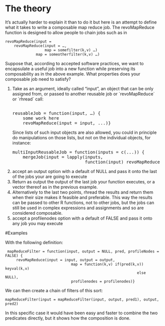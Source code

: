 # The theory
It’s actually harder to explain it than to do it but here is an attempt to define what it takes to write a composable map reduce job.
The revoMapReduce function is designed to allow people to chain jobs such as in 

    revoMapReduce(input =
        revoMapReduce(input = …,
                      map = somefilter(k,v) …)
                  map = someotherfilter(k,v) …)

Suppose that, according to accepted software practices, we want to
encapsulate a useful job into a new function while preserving its
composability as in the above example. What properties does your
composable job need to satisfy?
<ol>
<li> Take as an argument, ideally called “input”, an object that can be only assigned from, or passed to another reusable job or 
`revoMapReduce` or `rhread`  call:
<pre> 
reusableJob = function(input, …) {
    some work here
    revoMapReduce(input = input, ...)}
</pre>		

Since lists of such input objects are also allowed, you could in principle do manipulations on those lists, but not on the individual
objects, for instance:

<pre>
multiInputReusableJob = function(inputs = c(...)) {
    mergeJob(input = lapply(inputs,
                            function(input) revoMapReduce(input = input ...), ...)}
</pre>		  
<li> accept an output option with a default of NULL and pass it onto the last of the jobs your are going to execute
<li> Return as output the output of the last job your function executes, or a vector thereof as in the previous example.
<li> Alternatively to the last two points, rhread the results and return them when their size makes it feasible and preferable. 	
This way the results can be passed to other R functions, not to other jobs, but the jobs can still be used in complex expressions and
assignments and so are considered composable.
<li> accept a profilenodes option with a default of FALSE and pass it onto any job you may execute
</ol>

#Examples

With the following definition:
   
     mapReduceFilter = function(input, output = NULL, pred, profileNodes = FALSE) {
         revoMapReduce(input = input, output = output, 
                                  map = function(k,v) if(pred(k,v)) keyval(k,v) 
                                                                else NULL), 
								  profilenodes = profilenodes)}
								  
We can  then create a chain of filters of this sort:
    
	mapReduceFilter(input = mapReduceFilter(input, output, pred1), output, pred2)
	
In this specific case it would have been easy and faster to combine the two predicates directly, but it shows how the composition is done.
